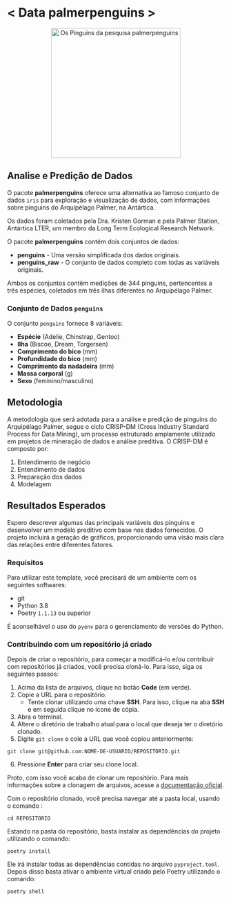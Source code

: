 # < Data palmerpenguins >

<p align="center">
  <picture>
      <img src="https://github.com/allisonhorst/palmerpenguins/raw/main/man/figures/lter_penguins.png" alt="Os Pinguins da pesquisa palmerpenguins" width="300">
  </picture>
</p>


## Analise e Predição de Dados

O pacote **palmerpenguins** oferece uma alternativa ao famoso conjunto de dados `iris` para exploração e visualização de dados, com informações sobre pinguins do Arquipélago Palmer, na Antártica.

Os dados foram coletados pela Dra. Kristen Gorman e pela Palmer Station, Antártica LTER, um membro da Long Term Ecological Research Network.

O pacote **palmerpenguins** contém dois conjuntos de dados:

- **penguins** - Uma versão simplificada dos dados originais.
- **penguins_raw** - O conjunto de dados completo com todas as variáveis originais.

Ambos os conjuntos contêm medições de 344 pinguins, pertencentes a três espécies, coletados em três ilhas diferentes no Arquipélago Palmer.

### Conjunto de Dados `penguins`

O conjunto `penguins` fornece 8 variáveis:

- **Espécie** (Adelie, Chinstrap, Gentoo)
- **Ilha** (Biscoe, Dream, Torgersen)
- **Comprimento do bico** (mm)
- **Profundidade do bico** (mm)
- **Comprimento da nadadeira** (mm)
- **Massa corporal** (g)
- **Sexo** (feminino/masculino)

## Metodologia

A metodologia que será adotada para a análise e predição de pinguins do Arquipélago Palmer, segue o ciclo CRISP-DM (Cross Industry Standard Process for Data Mining), um processo estruturado amplamente utilizado em projetos de mineração de dados e análise preditiva. O CRISP-DM é composto por:
1. Entendimento de negócio
2. Entendimento de dados
3. Preparação dos dados
4. Modelagem


## Resultados Esperados

Espero descrever algumas das principais variáveis dos pinguins e desenvolver um modelo preditivo com base nos dados fornecidos. O projeto incluirá a geração de gráficos, proporcionando uma visão mais clara das relações entre diferentes fatores.



### Requisitos

Para utilizar este template, você precisará de um ambiente com os seguintes softwares:
 - git
 - Python 3.8
 - Poetry `1.1.13` ou superior

É aconselhável o uso do `pyenv` para o gerenciamento de versões do Python.


### Contribuindo com um repositório já criado

Depois de criar o repositório, para começar a modificá-lo e/ou contribuir com repositórios já criados,  você precisa cloná-lo. Para isso, siga os seguintes passos:

1. Acima da lista de arquivos, clique no botão **Code** (em verde).
2. Copie a URL para o repositório.
    - Tente clonar utilizando uma chave **SSH**. Para isso, clique na aba **SSH** e em seguida clique no ícone de cópia.
3. Abra o terminal.
4. Altere o diretório de trabalho atual para o local que deseja ter o diretório clonado.
5. Digite `git clone` e cole a URL que você copiou anteriormente:
```
git clone git@github.com:NOME-DE-USUARIO/REPOSITORIO.git
```
6. Pressione **Enter** para criar seu clone local.

Proto, com isso você acaba de clonar um repositório. Para mais informações sobre a clonagem de arquivos, acesse a [documentação oficial](https://docs.github.com/pt/repositories/creating-and-managing-repositories/cloning-a-repository).

Com o repositório clonado, você precisa navegar até a pasta local, usando o comando :
```
cd REPOSITORIO
```

Estando na pasta do repositório, basta instalar as dependências do projeto utilizando o comando:
```
poetry install
```

Ele irá instalar todas as dependências contidas no arquivo `pyproject.toml`. Depois disso basta ativar o ambiente virtual criado pelo Poetry utilizando o comando:
```
poetry shell
```